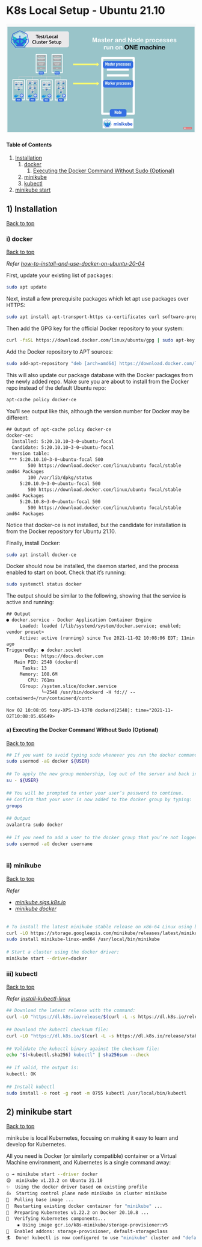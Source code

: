 
# K8s Local Setup - Ubuntu 21.10
![miniKube Architecture](images/k8s/k8sClusterVSminiKube.png)

#### Table of Contents
1. [Installation](#1-installation)
   1. [docker](#i-docker)
      1. [Executing the Docker Command Without Sudo (Optional)](#a-executing-the-docker-command-without-sudo-optional)
   1. [minikube](#ii-minikube)
   1. [kubectl](#iii-kubectl)
1. [minikube start](#2-minikube-start)

## 1) Installation 
[Back to top](#table-of-contents)

### i) docker
[Back to top](#table-of-contents)

_Refer [how-to-install-and-use-docker-on-ubuntu-20-04](https://www.digitalocean.com/community/tutorials/how-to-install-and-use-docker-on-ubuntu-20-04)_

First, update your existing list of packages: 
```sh
sudo apt update
``` 

Next, install a few prerequisite packages which let apt use packages over HTTPS:
```sh
sudo apt install apt-transport-https ca-certificates curl software-properties-common
```
 
Then add the GPG key for the official Docker repository to your system:
```sh
curl -fsSL https://download.docker.com/linux/ubuntu/gpg | sudo apt-key add -
```

Add the Docker repository to APT sources:
```sh
sudo add-apt-repository "deb [arch=amd64] https://download.docker.com/linux/ubuntu focal stable"
```
 
This will also update our package database with the Docker packages from the newly added repo.
Make sure you are about to install from the Docker repo instead of the default Ubuntu repo:
```sh
apt-cache policy docker-ce
```

You’ll see output like this, although the version number for Docker may be different:
```
## Output of apt-cache policy docker-ce
docker-ce:
  Installed: 5:20.10.10~3-0~ubuntu-focal
  Candidate: 5:20.10.10~3-0~ubuntu-focal
  Version table:
 *** 5:20.10.10~3-0~ubuntu-focal 500
        500 https://download.docker.com/linux/ubuntu focal/stable amd64 Packages
        100 /var/lib/dpkg/status
     5:20.10.9~3-0~ubuntu-focal 500
        500 https://download.docker.com/linux/ubuntu focal/stable amd64 Packages
     5:20.10.8~3-0~ubuntu-focal 500
        500 https://download.docker.com/linux/ubuntu focal/stable amd64 Packages
```
Notice that docker-ce is not installed, but the candidate for installation is from the Docker repository for Ubuntu 21.10.

Finally, install Docker:
```sh
sudo apt install docker-ce
```
 
Docker should now be installed, the daemon started, and the process enabled to start on boot. Check that it’s running:
```sh
sudo systemctl status docker
```
 
The output should be similar to the following, showing that the service is active and running:
```
## Output
● docker.service - Docker Application Container Engine
     Loaded: loaded (/lib/systemd/system/docker.service; enabled; vendor preset>
     Active: active (running) since Tue 2021-11-02 10:08:06 EDT; 11min ago
TriggeredBy: ● docker.socket
       Docs: https://docs.docker.com
   Main PID: 2548 (dockerd)
      Tasks: 13
     Memory: 108.6M
        CPU: 761ms
     CGroup: /system.slice/docker.service
             └─2548 /usr/bin/dockerd -H fd:// --containerd=/run/containerd/cont>

Nov 02 10:08:05 tony-XPS-13-9370 dockerd[2548]: time="2021-11-02T10:08:05.65649>
```

#### a) Executing the Docker Command Without Sudo (Optional)
[Back to top](#table-of-contents)
```sh
## If you want to avoid typing sudo whenever you run the docker command, add your username to the docker group:
sudo usermod -aG docker ${USER}
 
## To apply the new group membership, log out of the server and back in, or type the following:
su - ${USER}
 
## You will be prompted to enter your user’s password to continue.
## Confirm that your user is now added to the docker group by typing:
groups
 
## Output
avalantra sudo docker

## If you need to add a user to the docker group that you’re not logged in as, declare that username explicitly using:
sudo usermod -aG docker username
 
```

### ii) minikube
[Back to top](#table-of-contents)

_Refer_
* _[minikube.sigs.k8s.io](https://minikube.sigs.k8s.io/docs/start/)_
* _[minikube docker](https://minikube.sigs.k8s.io/docs/drivers/docker/)_

```sh

# To install the latest minikube stable release on x86-64 Linux using binary download:
curl -LO https://storage.googleapis.com/minikube/releases/latest/minikube-linux-amd64
sudo install minikube-linux-amd64 /usr/local/bin/minikube

# Start a cluster using the docker driver:
minikube start --driver=docker

```

### iii) kubectl
[Back to top](#table-of-contents)

_Refer [install-kubectl-linux](https://kubernetes.io/docs/tasks/tools/install-kubectl-linux/)_

```sh
## Download the latest release with the command:
curl -LO "https://dl.k8s.io/release/$(curl -L -s https://dl.k8s.io/release/stable.txt)/bin/linux/amd64/kubectl"

## Download the kubectl checksum file:
curl -LO "https://dl.k8s.io/$(curl -L -s https://dl.k8s.io/release/stable.txt)/bin/linux/amd64/kubectl.sha256"

## Validate the kubectl binary against the checksum file:
echo "$(<kubectl.sha256) kubectl" | sha256sum --check

## If valid, the output is:
kubectl: OK

## Install kubectl
sudo install -o root -g root -m 0755 kubectl /usr/local/bin/kubectl

```

## 2) minikube start
[Back to top](#table-of-contents)

minikube is local Kubernetes, focusing on making it easy to learn and develop for Kubernetes.

All you need is Docker (or similarly compatible) container or a Virtual Machine environment, and Kubernetes is a single command away: 

```sh
○ → minikube start --driver docker
😄  minikube v1.23.2 on Ubuntu 21.10
✨  Using the docker driver based on existing profile
👍  Starting control plane node minikube in cluster minikube
🚜  Pulling base image ...
🔄  Restarting existing docker container for "minikube" ...
🐳  Preparing Kubernetes v1.22.2 on Docker 20.10.8 ...
🔎  Verifying Kubernetes components...
    ▪ Using image gcr.io/k8s-minikube/storage-provisioner:v5
🌟  Enabled addons: storage-provisioner, default-storageclass
🏄  Done! kubectl is now configured to use "minikube" cluster and "default" namespace by default

```


